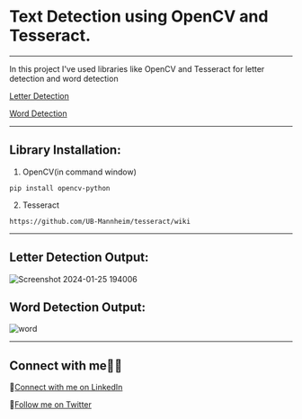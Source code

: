 # Text Detection using OpenCV and Tesseract.

---

In this project I've used libraries like OpenCV and Tesseract for letter detection and word detection

[Letter Detection](https://github.com/PratikMore55/Text-Detection-Tesseract/blob/master/letter_detection.py)

[Word Detection](https://github.com/PratikMore55/Text-Detection-Tesseract/blob/master/word_detection.py)

---

## Library Installation:

1. OpenCV(in command window)
```
pip install opencv-python   
```

2. Tesseract
```
https://github.com/UB-Mannheim/tesseract/wiki
```

---
## Letter Detection Output:

![Screenshot 2024-01-25 194006](https://github.com/PratikMore55/Text-Detection-Tesseract/assets/138502602/79e2eac0-142a-4cf7-9806-cbcdf5bb2cb5)


## Word Detection Output:

![word](https://github.com/PratikMore55/Text-Detection-Tesseract/assets/138502602/8b462794-11e6-482a-8623-b3389de20b06)

---

## Connect with me👨‍💻

:rocket:[Connect with me on LinkedIn](https://www.linkedin.com/in/pratik-more-0397bb291/)

:rocket:[Follow me on Twitter](https://twitter.com/aero5665)
